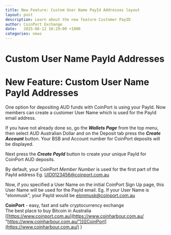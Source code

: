 ```yaml
---
title: New Feature: Custom User Name PayId Addresses layout
layout: post
description: Learn about the new feature Customer PayID
author: CoinPort Exchange
date:   2025-06-12 10:29:00 +1000
categories: news
---
```


# Custom User Name PayId Addresses

# New Feature: Custom User Name PayId Addresses

One option for depositing AUD funds with CoinPort is using your PayId. Now members can create a customer User Name which is used for the PayId email address.

If you have not already done so, go the _**Wallets Page**_ from the top menu, then select AUD Australian Dollar and on the Deposit tab press the _**Create Account**_ button. Your BSB and Account number for CoinPort deposits will be displayed.

Next press the _**Create PayId**_ button to create your unique PayId for CoinPort AUD deposits.

By default, your CoinPort _Member Number_ is used for the first part of the PayId address Eg. UID0123456@coinport.com.au

Now, if you specified a User Name on the initial CoinPort Sign Up page, this User Name will be used for the PayId email. Eg. If your User Name is "elonmusk", your PayId would be elonmusk@coinport.com.au

**CoinPort** - easy, fast and safe cryptocurrency exchange  
The best place to buy Bitcoin in Australia  
[[https://www.coinport.com.au](https://www.coinharbour.com.au/ "https://www.coinharbour.com.au/")]([CoinPort](https://www.coinharbour.com.au/) )
